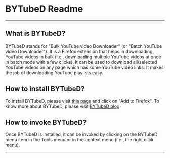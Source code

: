 # BYTubeD Readme

-----------------------------------------------------

##  What is BYTubeD?

BYTubeD stands for "Bulk YouTube video Downloader" (or "Batch YouTube video Downloader"). It is a Firefox extension that helps
in downloading YouTube videos in bulk (i.e., downloading multiple YouTube videos at once
in batch mode with a few clicks). It can be used to download all/selected YouTube videos
on any page which has some YouTube video links.  It makes the job of downloading YouTube
playlists easy.

##  How to install BYTubeD?

To install BYTubeD, please visit [this page](https://addons.mozilla.org/addon/bytubed/)
and click on "Add to Firefox". To know more about BYTubeD, please visit 
[BYTubeD blog](http://bytubed.blogspot.com/p/faq.html).

##  How to invoke BYTubeD?

Once BYTubeD is installed, it can be invoked by clicking on the BYTubeD menu item in the
Tools menu or in the context menu (i.e., the right click menu).

-----------------------------------------------------


